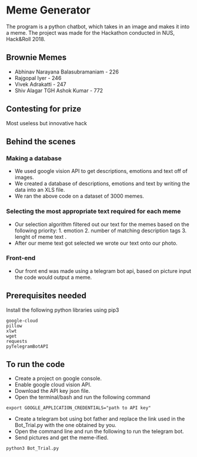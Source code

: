 # Meme Generator 

The program is a python chatbot, which takes in an image and makes it into a meme. The project was made for the Hackathon conducted in NUS, Hack&Roll 2018. 

## Brownie Memes
* Abhinav Narayana Balasubramaniam - 226
* Rajgopal Iyer - 246
* Vivek Adrakatti - 247
* Shiv Alagar TGH Ashok Kumar - 772

## Contesting for prize
Most useless but innovative hack

## Behind the scenes

### Making a database
* We used google vision API to get descriptions, emotions and text off of images.
* We created a database of descriptions, emotions and text by writing the data into an XLS file.
* We ran the above code on a dataset of 3000 memes.

### Selecting the most appropriate text required for each meme
* Our selection algorithm filtered out our text for the memes based on the following priority: 1. emotion 2. number of matching description tags 3. lenght of meme text .
* After our meme text got selected we wrote our text onto our photo.

### Front-end
* Our front end was made using a telegram bot api, based on picture input the code would output a meme.

## Prerequisites needed
Install the following python libraries using pip3
```
google-cloud
pillow
xlwt
wget
requests
pyTelegramBotAPI
```

## To run the code
* Create a project on google console.
* Enable google cloud vision API.
* Download the API key json file.
* Open the terminal/bash and run the following command
```
export GOOGLE_APPLICATION_CREDENTIALS="path to API key"
```
* Create a telegram bot using bot father and replace the link used in the Bot_Trial.py with the one obtained by you.
* Open the command line and run the following to run the telegram bot.
* Send pictures and get the meme-ified.

```
python3 Bot_Trial.py
```

<!-- ## Memefied images

### Input
Pictures here
### Output
Memefied output -->
